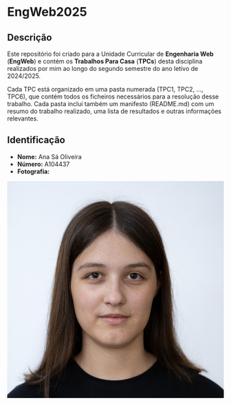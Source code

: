 # EngWeb2025

## Descrição
Este repositório foi criado para a Unidade Curricular de **Engenharia Web** (**EngWeb**) e contém os **Trabalhos Para Casa** (**TPCs**) desta disciplina realizados por mim ao longo do segundo semestre do ano letivo de 2024/2025.

Cada TPC está organizado em uma pasta numerada (TPC1, TPC2, ..., TPC6), que contém todos os ficheiros necessários para a resolução desse trabalho. Cada pasta inclui também um manifesto (README.md) com um resumo do trabalho realizado, uma lista de resultados e outras informações relevantes.

## Identificação
- **Nome:** Ana Sá Oliveira
- **Número:** A104437
- **Fotografia:**

![Fotografia](Fotografia.jpg)